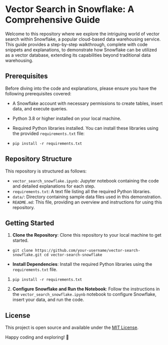 # Vector Search in Snowflake: A Comprehensive Guide

Welcome to this repository where we explore the intriguing world of vector search within Snowflake, a popular cloud-based data warehousing service. This guide provides a step-by-step walkthrough, complete with code snippets and explanations, to demonstrate how Snowflake can be utilized as a vector database, extending its capabilities beyond traditional data warehousing.

## Prerequisites

Before diving into the code and explanations, please ensure you have the following prerequisites covered:

-   A Snowflake account with necessary permissions to create tables, insert data, and execute queries.
-   Python 3.8 or higher installed on your local machine.
-   Required Python libraries installed. You can install these libraries using the provided `requirements.txt` file:
   
    

-   `pip install -r requirements.txt` 
    

## Repository Structure

This repository is structured as follows:

-   `vector_search_snowflake.ipynb`: Jupyter notebook containing the code and detailed explanations for each step.
-   `requirements.txt`: A text file listing all the required Python libraries.
-   `data/`: Directory containing sample data files used in this demonstration.
-   `README.md`: This file, providing an overview and instructions for using this repository.

## Getting Started

1.  **Clone the Repository**: Clone this repository to your local machine to get started.
   
    

-   `git clone https://github.com/your-username/vector-search-snowflake.git
    cd vector-search-snowflake` 
    
-   **Install Dependencies**: Install the required Python libraries using the `requirements.txt` file.
   
    

1.  `pip install -r requirements.txt` 
    
2.  **Configure Snowflake and Run the Notebook**: Follow the instructions in the `vector_search_snowflake.ipynb` notebook to configure Snowflake, insert your data, and run the code.
    


## License

This project is open source and available under the [MIT License](https://chat.openai.com/c/LICENSE).



Happy coding and exploring! 🚀
